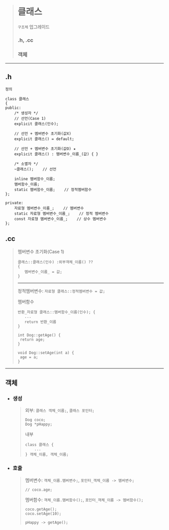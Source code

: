 ># 클래스
>`구조체` 업그레이드
>
>### .h, .cc
>### 객체
---

## .h
`정의`
```angular2html
class 클래스
{         
public:
    /* 생성자 */
    // 선언(Case 1)
    explicit 클래스(인수);
    
    // 선언 + 멤버변수 초기화(값X)
    explicit 클래스() = default;
    
    // 선언 + 멤버변수 초기화(값O) ★
    explicit 클래스() : 멤버변수_이름_(값) { } 
    
    /* 소멸자 */
    ~클래스();    // 선언

    inline 멤버함수_이름;
    멤버함수_이름;
    static 멤버함수_이름;    // 정적멤버함수
};

private:
    자료형 멤버변수_이름_;    // 멤버변수
    static 자료형 멤버변수_이름_;    // 정적 멤버변수
    const 자료형 멤버변수_이름_;    // 상수 멤버변수    
};
```

## .cc
  >멤버변수 초기화(Case 1)
  >```
  >클래스::클래스(인수) :외부객체_이름() ??
  >{
  >    멤버변수_이름_ = 값;
  >}
  >```
  >
  >---
  > 
  >정적멤버변수: `자료형 클래스::정적멤버변수 = 값;`
  > 
  >멤버함수
  >```angular2html
  >반환_자료형 클래스::멤버함수_이름(인수); {
  >    ...
  >    return 반환_이름
  >}
  >```
  >```
  >int Dog::getAge() {
  >  return age;
  >}
  >
  >void Dog::setAge(int a) {
  >  age = a;
  >}
  >```

---

## 객체

+ ### 생성
  >외부: `클래스 객체_이름;`, `클래스 포인터;`
  >```angular2html
  >Dog coco;
  >Dog *pHappy;
  >```
  >
  >내부
  >```
  >class 클래스 {
  >     ...
  >} 객체_이름, 객체_이름;
  >```

+ ### 호출
  >멤버변수: `객체_이름.멤버변수;`, `포인터_객체_이름 -> 멤버변수;`
  >```
  >// coco.age;
  >```
  > 
  >멤버함수: `객체_이름.멤버함수();`, `포인터_객체_이름 -> 멤버함수();`
  >```
  >coco.getAge();
  >coco.setAge(10);
  >
  >pHappy -> getAge();
  >```



